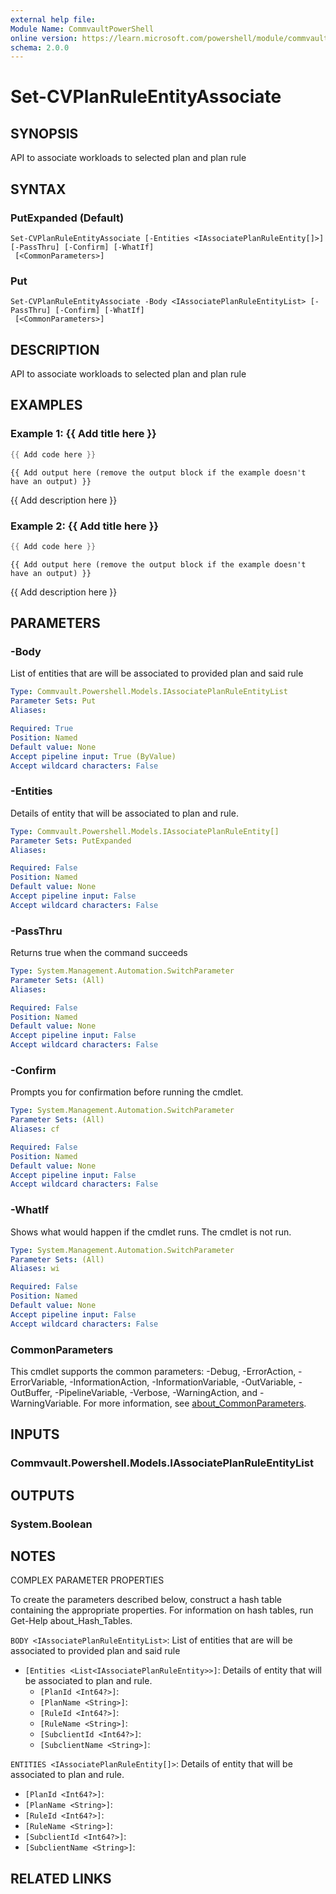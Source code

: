 ```yaml
---
external help file:
Module Name: CommvaultPowerShell
online version: https://learn.microsoft.com/powershell/module/commvaultpowershell/set-cvplanruleentityassociate
schema: 2.0.0
---
```


# Set-CVPlanRuleEntityAssociate

## SYNOPSIS
API to associate workloads to selected plan and plan rule

## SYNTAX

### PutExpanded (Default)
```
Set-CVPlanRuleEntityAssociate [-Entities <IAssociatePlanRuleEntity[]>] [-PassThru] [-Confirm] [-WhatIf]
 [<CommonParameters>]
```

### Put
```
Set-CVPlanRuleEntityAssociate -Body <IAssociatePlanRuleEntityList> [-PassThru] [-Confirm] [-WhatIf]
 [<CommonParameters>]
```

## DESCRIPTION
API to associate workloads to selected plan and plan rule

## EXAMPLES

### Example 1: {{ Add title here }}
```powershell
{{ Add code here }}
```

```output
{{ Add output here (remove the output block if the example doesn't have an output) }}
```

{{ Add description here }}

### Example 2: {{ Add title here }}
```powershell
{{ Add code here }}
```

```output
{{ Add output here (remove the output block if the example doesn't have an output) }}
```

{{ Add description here }}

## PARAMETERS

### -Body
List of entities that are will be associated to provided plan and said rule

```yaml
Type: Commvault.Powershell.Models.IAssociatePlanRuleEntityList
Parameter Sets: Put
Aliases:

Required: True
Position: Named
Default value: None
Accept pipeline input: True (ByValue)
Accept wildcard characters: False
```

### -Entities
Details of entity that will be associated to plan and rule.

```yaml
Type: Commvault.Powershell.Models.IAssociatePlanRuleEntity[]
Parameter Sets: PutExpanded
Aliases:

Required: False
Position: Named
Default value: None
Accept pipeline input: False
Accept wildcard characters: False
```

### -PassThru
Returns true when the command succeeds

```yaml
Type: System.Management.Automation.SwitchParameter
Parameter Sets: (All)
Aliases:

Required: False
Position: Named
Default value: None
Accept pipeline input: False
Accept wildcard characters: False
```

### -Confirm
Prompts you for confirmation before running the cmdlet.

```yaml
Type: System.Management.Automation.SwitchParameter
Parameter Sets: (All)
Aliases: cf

Required: False
Position: Named
Default value: None
Accept pipeline input: False
Accept wildcard characters: False
```

### -WhatIf
Shows what would happen if the cmdlet runs.
The cmdlet is not run.

```yaml
Type: System.Management.Automation.SwitchParameter
Parameter Sets: (All)
Aliases: wi

Required: False
Position: Named
Default value: None
Accept pipeline input: False
Accept wildcard characters: False
```

### CommonParameters
This cmdlet supports the common parameters: -Debug, -ErrorAction, -ErrorVariable, -InformationAction, -InformationVariable, -OutVariable, -OutBuffer, -PipelineVariable, -Verbose, -WarningAction, and -WarningVariable. For more information, see [about_CommonParameters](http://go.microsoft.com/fwlink/?LinkID=113216).

## INPUTS

### Commvault.Powershell.Models.IAssociatePlanRuleEntityList

## OUTPUTS

### System.Boolean

## NOTES

COMPLEX PARAMETER PROPERTIES

To create the parameters described below, construct a hash table containing the appropriate properties. For information on hash tables, run Get-Help about_Hash_Tables.


`BODY <IAssociatePlanRuleEntityList>`: List of entities that are will be associated to provided plan and said rule
  - `[Entities <List<IAssociatePlanRuleEntity>>]`: Details of entity that will be associated to plan and rule.
    - `[PlanId <Int64?>]`: 
    - `[PlanName <String>]`: 
    - `[RuleId <Int64?>]`: 
    - `[RuleName <String>]`: 
    - `[SubclientId <Int64?>]`: 
    - `[SubclientName <String>]`: 

`ENTITIES <IAssociatePlanRuleEntity[]>`: Details of entity that will be associated to plan and rule.
  - `[PlanId <Int64?>]`: 
  - `[PlanName <String>]`: 
  - `[RuleId <Int64?>]`: 
  - `[RuleName <String>]`: 
  - `[SubclientId <Int64?>]`: 
  - `[SubclientName <String>]`: 

## RELATED LINKS

